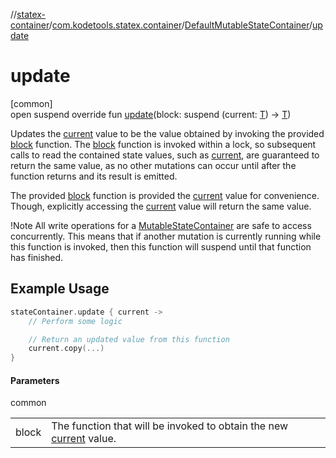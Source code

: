 //[statex-container](../../../index.md)/[com.kodetools.statex.container](../index.md)/[DefaultMutableStateContainer](index.md)/[update](update.md)

# update

[common]\
open suspend override fun [update](update.md)(block: suspend (current: [T](index.md)) -&gt; [T](index.md))

Updates the [current](current.md) value to be the value obtained by invoking the provided [block](update.md) function. The [block](update.md) function is invoked within a lock, so subsequent calls to read the contained state values, such as [current](current.md), are guaranteed to return the same value, as no other mutations can occur until after the function returns and its result is emitted.

The provided [block](update.md) function is provided the [current](current.md) value for convenience. Though, explicitly accessing the [current](current.md) value will return the same value.

!Note All write operations for a [MutableStateContainer](../-mutable-state-container/index.md) are safe to access concurrently. This means that if another mutation is currently running while this function is invoked, then this function will suspend until that function has finished.

## Example Usage

```kotlin
stateContainer.update { current ->
    // Perform some logic

    // Return an updated value from this function
    current.copy(...)
}
```

#### Parameters

common

| | |
|---|---|
| block | The function that will be invoked to obtain the new [current](current.md) value. |
